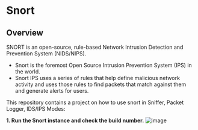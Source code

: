 # Snort

## Overview
SNORT is an open-source, rule-based Network Intrusion Detection and Prevention System (NIDS/NIPS).
* Snort is the foremost Open Source Intrusion Prevention System (IPS) in the world. 
* Snort IPS uses a series of rules that help define malicious network activity and uses those rules to find packets that match against them and generate alerts for users.

This repository contains a project on how to use snort in Sniffer, Packet Logger, IDS/IPS Modes: 

**1. Run the Snort instance and check the build number.**
![image](https://github.com/user-attachments/assets/42ca249d-58b1-49a8-8888-cd1cbf1095ea)

